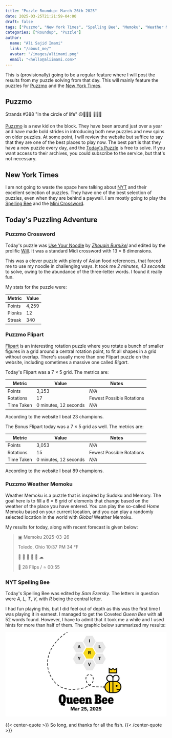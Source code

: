 ```yaml
---
title: "Puzzle Roundup: March 26th 2025"
date: 2025-03-25T21:21:59-04:00
draft: false
tags: ["Puzzmo", "New York Times", "Spelling Bee", "Memoku", "Weather Memoku", "Puzzmo Crossword", "Flipart"]
categories: ["Roundup", "Puzzle"]
author:
  name: "Ali Sajid Imami"
  link: "/about_me/"
  avatar: "/images/aliimami.png"
  email: "<hello@aliimami.com>"
---
```



This is (provisionally) going to be a regular feature where I will post the results
from my puzzle solving from that day. This will mainly feature the puzzles for [Puzzmo](https://www.puzzmo.com/) and
the [New York Times](https://www.nytimes.com/puzzles/).

## Puzzmo

Strands #388
"In the circle of life"
🟡🔵🔵🔵
🔵🔵🔵

[Puzzmo](https://www.puzzmo.com) is a new kid on the block. They have been around
just over a year and have made bold strides in introducing both new puzzles
and new spins on older puzzles. At some point, I will review the website but
suffice to say that they are one of the best places to play now. The best part
is that they have a new puzzle every day, and the [Today's Puzzle](https://www.puzzmo.com/today)
is free to solve. If you want access to their archives, you could subscribe to the service, but that's not necessary.

## New York Times

I am not going to waste the space here talking about [NYT](https://www.nytimes.com/puzzles) and their excellent selection
of puzzles. They have one of the best selection of puzzles, even when they are behind a paywall. I am mostly going
to play the [Spelling Bee](https://www.nytimes.com/puzzles/spelling-bee/) and the [Mini Crossword](https://www.nytimes.com/crosswords/game/mini).

## Today's Puzzling Adventure

### Puzzmo Crossword

Today's puzzle was [Use Your Noodle](https://www.puzzmo.com/puzzle/2025-03-25/crossword) by [_Zhouqin Burnikel_](https://www.puzzmo.com/user/xwc/twinsfan) and edited by the prolific [Will](https://www.puzzmo.com/user/xwc/will-e). It was a standard Midi crossword with 13 × 8 dimensions.

This was a clever puzzle with plenty of Asian food references, that forced me to use my noodle in challenging ways. It took me _2 minutes, 43 seconds_ to solve, owing to the abundance of the three-letter words. I found it really fun.

My stats for the puzzle were:

| Metric | Value |
| -------------- | --------------- |
| Points | 4,259 |
| Plonks | 12 |
| Streak | 340 |

### Puzzmo Flipart

[Flipart](https://www.puzzmo.com/puzzle/2025-03-25/flip-art) is an interesting rotation puzzle
where you rotate a bunch of smaller figures in a grid around a central rotation point, to fit all
shapes in a grid without overlap. There's usually more than one Flipart puzzle on the website, including sometimes
a massive one called _Bigart_.

Today's Flipart was a 7 × 5 grid. The metrics are:

| Metric | Value | Notes |
| --------------- | --------------- | --------------- |
| Points | 3,153 | _N/A_ |
| Rotations | 17 | Fewest Possible Rotations |
| Time Taken | 0 minutes, 12 seconds | _N/A_ |

According to the website I beat 23 champions.


The Bonus Flipart today was a 7 × 5 grid as well. The metrics are:

| Metric | Value | Notes |
| --------------- | --------------- | --------------- |
| Points | 3,053 | _N/A_ |
| Rotations | 15 | Fewest Possible Rotations |
| Time Taken | 0 minutes, 12 seconds | _N/A_ |

According to the website I beat 89 champions.

### Puzzmo Weather Memoku

Weather Memoku is a puzzle that is inspired by Sudoku and Memory. The goal
here is to fill a 6 × 6 grid of elements that change based on the weather of the place
you have entered. You can play the so-called _Home_ Memoku based on your current
location, and you can play a randomly selected location in the world with _Global_ Weather Memoku.

My results for today, along with recent forecast is given below:

> ▣ Memoku 2025-03-26
>
> Toledo, Ohio 10:37 PM 34 °F
>
> 🌛 🌛 🌛 🌛 🌛 ☁
>
> 🔄 28 Flips / ⭐ 00:55

### NYT Spelling Bee

Today's Spelling Bee was edited by _Sam Ezersky_. The letters in question were
_A_, _L_, _T_, _V_, with _R_ being the central letter.

I had fun playing this, but I did feel out of depth as this was the first time
I was playing it in earnest. I managed to get the Coveted _Queen Bee_ with all
52 words found. However, I have to admit that it took me a while and I used hints for more than
half of them. The graphic below summarized my results:

![NYT Spelling Bee Results - March 25th, 2025](spelling-bee-queen-bee-2025-03-25.png)

{{< center-quote >}}
So long, and thanks for all the fish.
{{< /center-quote >}}
